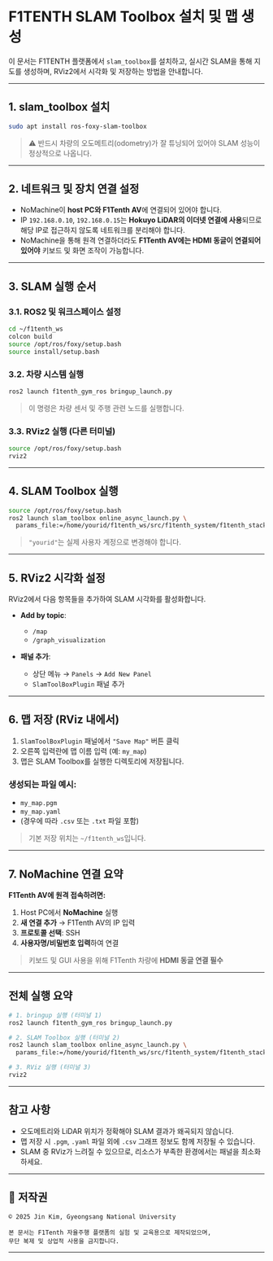 
# F1TENTH SLAM Toolbox 설치 및 맵 생성

이 문서는 F1TENTH 플랫폼에서 `slam_toolbox`를 설치하고, 실시간 SLAM을 통해 지도를 생성하며, RViz2에서 시각화 및 저장하는 방법을 안내합니다.

---

## 1. slam_toolbox 설치

```bash
sudo apt install ros-foxy-slam-toolbox
````

> ⚠️ 반드시 차량의 오도메트리(odometry)가 잘 튜닝되어 있어야 SLAM 성능이 정상적으로 나옵니다.

---

## 2. 네트워크 및 장치 연결 설정

* NoMachine이 **host PC와 F1Tenth AV**에 연결되어 있어야 합니다.
* IP `192.168.0.10`, `192.168.0.15`는 **Hokuyo LiDAR의 이더넷 연결에 사용**되므로 해당 IP로 접근하지 않도록 네트워크를 분리해야 합니다.
* NoMachine을 통해 원격 연결하더라도 **F1Tenth AV에는 HDMI 동글이 연결되어 있어야** 키보드 및 화면 조작이 가능합니다.

---

## 3. SLAM 실행 순서

### 3.1. ROS2 및 워크스페이스 설정

```bash
cd ~/f1tenth_ws
colcon build
source /opt/ros/foxy/setup.bash
source install/setup.bash
```

### 3.2. 차량 시스템 실행

```bash
ros2 launch f1tenth_gym_ros bringup_launch.py
```

> 이 명령은 차량 센서 및 주행 관련 노드를 실행합니다.

### 3.3. RViz2 실행 (다른 터미널)

```bash
source /opt/ros/foxy/setup.bash
rviz2
```

---

## 4. SLAM Toolbox 실행

```bash
source /opt/ros/foxy/setup.bash
ros2 launch slam_toolbox online_async_launch.py \
  params_file:=/home/yourid/f1tenth_ws/src/f1tenth_system/f1tenth_stack/config/f1tenth_online_async.yaml
```

> `"yourid"`는 실제 사용자 계정으로 변경해야 합니다.

---

## 5. RViz2 시각화 설정

RViz2에서 다음 항목들을 추가하여 SLAM 시각화를 활성화합니다.

* **Add by topic**:

  * `/map`
  * `/graph_visualization`

* **패널 추가**:

  * 상단 메뉴 → `Panels` → `Add New Panel`
  * `SlamToolBoxPlugin` 패널 추가

---

## 6. 맵 저장 (RViz 내에서)

1. `SlamToolBoxPlugin` 패널에서 `"Save Map"` 버튼 클릭
2. 오른쪽 입력란에 맵 이름 입력 (예: `my_map`)
3. 맵은 SLAM Toolbox를 실행한 디렉토리에 저장됩니다.

### 생성되는 파일 예시:

* `my_map.pgm`
* `my_map.yaml`
* (경우에 따라 `.csv` 또는 `.txt` 파일 포함)

> 기본 저장 위치는 `~/f1tenth_ws`입니다.

---

## 7. NoMachine 연결 요약

**F1Tenth AV에 원격 접속하려면:**

1. Host PC에서 **NoMachine** 실행
2. **새 연결 추가** → F1Tenth AV의 IP 입력
3. **프로토콜 선택**: SSH
4. **사용자명/비밀번호 입력**하여 연결

> 키보드 및 GUI 사용을 위해 F1Tenth 차량에 **HDMI 동글 연결 필수**

---

## 전체 실행 요약

```bash
# 1. bringup 실행 (터미널 1)
ros2 launch f1tenth_gym_ros bringup_launch.py

# 2. SLAM Toolbox 실행 (터미널 2)
ros2 launch slam_toolbox online_async_launch.py \
  params_file:=/home/yourid/f1tenth_ws/src/f1tenth_system/f1tenth_stack/config/f1tenth_online_async.yaml

# 3. RViz 실행 (터미널 3)
rviz2
```

---

## 참고 사항

* 오도메트리와 LiDAR 위치가 정확해야 SLAM 결과가 왜곡되지 않습니다.
* 맵 저장 시 `.pgm`, `.yaml` 파일 외에 `.csv` 그래프 정보도 함께 저장될 수 있습니다.
* SLAM 중 RViz가 느려질 수 있으므로, 리소스가 부족한 환경에서는 패널을 최소화하세요.

---

## 📄 저작권

```
© 2025 Jin Kim, Gyeongsang National University

본 문서는 F1Tenth 자율주행 플랫폼의 실험 및 교육용으로 제작되었으며,  
무단 복제 및 상업적 사용을 금지합니다.
```

---


